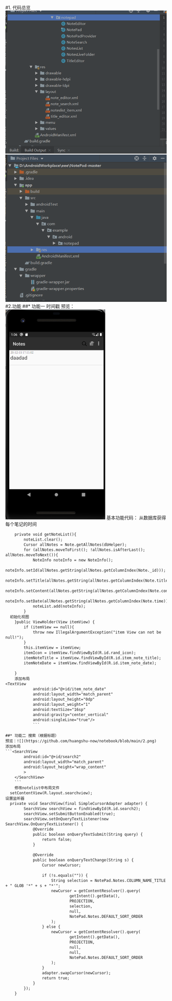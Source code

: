 #1. 代码总览
![](https://github.com/huangshu-now/notebook/blob/main/3.png)
![](https://github.com/huangshu-now/notebook/blob/main/4.png)
#2.功能
##* 功能一 时间戳
预览：![](https://github.com/huangshu-now/notebook/blob/main/1.png)
基本功能代码：
从数据库获得每个笔记的时间
```
    private void getNoteList(){
        noteList.clear();
        Cursor allNotes = Note.getAllNotes(dbHelper);
        for (allNotes.moveToFirst(); !allNotes.isAfterLast(); allNotes.moveToNext()){
            NoteInfo noteInfo = new NoteInfo();
            noteInfo.setId(allNotes.getString(allNotes.getColumnIndex(Note._id)));
            noteInfo.setTitle(allNotes.getString(allNotes.getColumnIndex(Note.title)));
            noteInfo.setContent(allNotes.getString(allNotes.getColumnIndex(Note.content)));
            noteInfo.setDate(allNotes.getString(allNotes.getColumnIndex(Note.time)));
            noteList.add(noteInfo);
        }
  初始化视图
    }public ViewHolder(View itemView) {
        if (itemView == null){
            throw new IllegalArgumentException("item View can not be null!");
        }
        this.itemView = itemView;
        itemIcon = itemView.findViewById(R.id.rand_icon);
        itemNoteTitle = itemView.findViewById(R.id.item_note_title);
        itemNoteDate = itemView.findViewById(R.id.item_note_date);

    }
    添加布局
<TextView
            android:id="@+id/item_note_date"
            android:layout_width="match_parent"
            android:layout_height="0dp"
            android:layout_weight="1"
            android:textSize="16sp"
            android:gravity="center_vertical"
            android:singleLine="true"/>
            ```
           
##* 功能二 搜索（根据标题）
预览：![](https://github.com/huangshu-now/notebook/blob/main/2.png)
添加布局
```<SearchView
        android:id="@+id/search2"
        android:layout_width="match_parent"
        android:layout_height="wrap_content"
        >
    </SearchView>
    ```
    修改notelist中布局文件
  setContentView(R.layout.searchview);
设置监听器
  private void SearchView(final SimpleCursorAdapter adapter) {
        SearchView searchView = findViewById(R.id.search2);
        searchView.setSubmitButtonEnabled(true);
        searchView.setOnQueryTextListener(new SearchView.OnQueryTextListener() {
            @Override
            public boolean onQueryTextSubmit(String query) {
                return false;
            }

            @Override
            public boolean onQueryTextChange(String s) {
                Cursor newCursor;

                if (!s.equals("")) {
                    String selection = NotePad.Notes.COLUMN_NAME_TITLE + " GLOB '*" + s + "*'";
                    newCursor = getContentResolver().query(
                            getIntent().getData(),
                            PROJECTION,
                            selection,
                            null,
                            NotePad.Notes.DEFAULT_SORT_ORDER
                    );
                } else {
                    newCursor = getContentResolver().query(
                            getIntent().getData(),
                            PROJECTION,
                            null,
                            null,
                            NotePad.Notes.DEFAULT_SORT_ORDER
                    );
                }
                adapter.swapCursor(newCursor); 
                return true;
            }
        });
    }



